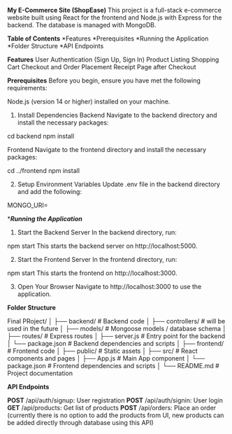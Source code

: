 **My E-Commerce Site (ShopEase)**
This project is a full-stack e-commerce website built using React for the frontend and Node.js with Express for the backend. The database is managed with MongoDB.

**Table of Contents**
*Features
*Prerequisites
*Running the Application
*Folder Structure
*API Endpoints

**Features**
User Authentication (Sign Up, Sign In)
Product Listing
Shopping Cart
Checkout and Order Placement
Receipt Page after Checkout

**Prerequisites**
Before you begin, ensure you have met the following requirements:

Node.js (version 14 or higher) installed on your machine.

1. Install Dependencies
Backend
Navigate to the backend directory and install the necessary packages:

cd backend
npm install

Frontend
Navigate to the frontend directory and install the necessary packages:

cd ../frontend
npm install

2. Setup Environment Variables
Update .env file in the backend directory and add the following:


MONGO_URI=<Your MongoDB URI>


******Running the Application*****
1. Start the Backend Server
In the backend directory, run:

npm start
This starts the backend server on http://localhost:5000.

2. Start the Frontend Server
In the frontend directory, run:

npm start
This starts the frontend on http://localhost:3000.

3. Open Your Browser
Navigate to http://localhost:3000 to use the application.


**Folder Structure**

Final PRoject/
│
├── backend/               # Backend code
│   ├── controllers/       # will be used in the future
│   ├── models/            # Mongoose models / database schema
│   ├── routes/            # Express routes
│   ├── server.js          # Entry point for the backend
│   └── package.json       # Backend dependencies and scripts
│
├── frontend/              # Frontend code
│   ├── public/            # Static assets
│   ├── src/               # React components and pages
│   ├── App.js             # Main App component
│   └── package.json       # Frontend dependencies and scripts
│
└── README.md              # Project documentation


**API Endpoints**

**POST** /api/auth/signup: User registration
**POST** /api/auth/signin: User login
**GET**  /api/products: Get list of products
**POST** /api/orders: Place an order (currently there is no option to add the products from UI, new products can be added directly through database using this API)